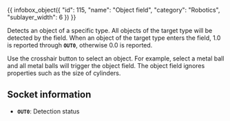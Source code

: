 {{ infobox_object({
	"id": 115,
	"name": "Object field",
	"category": "Robotics",
	"sublayer_width": 6
}) }}

Detects an object of a specific type. All objects of the target type will be detected by the field. When an object of the target type enters the field, 1.0 is reported through **`OUT0`**, otherwise 0.0 is reported.

Use the crosshair button to select an object. For example, select a metal ball and all metal balls will trigger the object field. The object field ignores properties such as the size of cylinders.

## Socket information
- **`OUT0`**: Detection status
